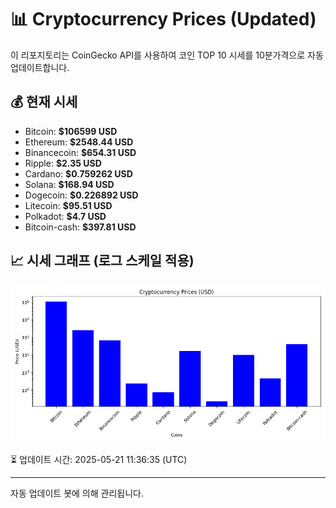 
# 📊 Cryptocurrency Prices (Updated)

이 리포지토리는 CoinGecko API를 사용하여 코인 TOP 10 시세를 10분가격으로 자동 업데이트합니다.

## 💰 현재 시세
- Bitcoin: **$106599 USD**
- Ethereum: **$2548.44 USD**
- Binancecoin: **$654.31 USD**
- Ripple: **$2.35 USD**
- Cardano: **$0.759262 USD**
- Solana: **$168.94 USD**
- Dogecoin: **$0.226892 USD**
- Litecoin: **$95.51 USD**
- Polkadot: **$4.7 USD**
- Bitcoin-cash: **$397.81 USD**

## 📈 시세 그래프 (로그 스케일 적용)
![Crypto Prices](crypto_prices.png)

⏳ 업데이트 시간: 2025-05-21 11:36:35 (UTC)

---
자동 업데이트 봇에 의해 관리됩니다.
